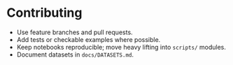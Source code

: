 # Contributing

- Use feature branches and pull requests.
- Add tests or checkable examples where possible.
- Keep notebooks reproducible; move heavy lifting into `scripts/` modules.
- Document datasets in `docs/DATASETS.md`.
